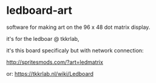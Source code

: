 # ledboard-art
software for making art on the 96 x 48 dot matrix display.

it's for the ledboar @ tkkrlab, 

it's this board specificaly but with network connection:

http://spritesmods.com/?art=ledmatrix

or: https://tkkrlab.nl/wiki/Ledboard
